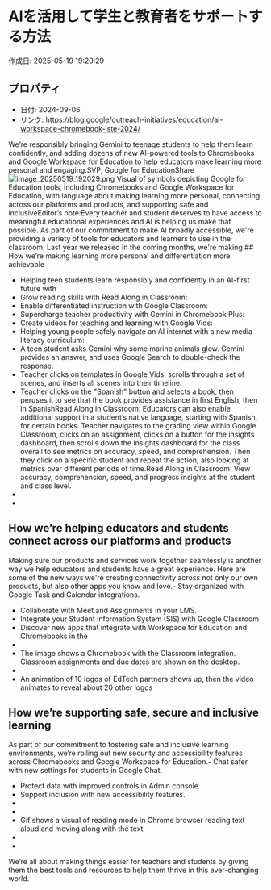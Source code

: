 # AIを活用して学生と教育者をサポートする方法

作成日: 2025-05-19 19:20:29

## プロパティ

- 日付: 2024-09-06
- リンク: https://blog.google/outreach-initiatives/education/ai-workspace-chromebook-iste-2024/

We’re responsibly bringing Gemini to teenage students to help them learn confidently, and adding dozens of new AI-powered tools to Chromebooks and Google Workspace for Education to help educators make learning more personal and engaging.SVP, Google for EducationShare ![image_20250519_192029.png](../assets/image_20250519_192029.png)
Visual of symbols depicting Google for Education tools, including Chromebooks and Google Workspace for Education, with language about making learning more personal, connecting across our platforms and products, and supporting safe and inclusiveEditor’s note:Every teacher and student deserves to have access to meaningful educational experiences and AI is helping us make that possible. As part of our commitment to make AI broadly accessible, we're providing a variety of tools for educators and learners to use in the classroom. Last year we released In the coming months, we're making ## How we’re making learning more personal and differentiation more achievable
- Helping teen students learn responsibly and confidently in an AI-first future with
- Grow reading skills with Read Along in Classroom:
- Enable differentiated instruction with Google Classroom:
- Supercharge teacher productivity with Gemini in Chromebook Plus:
- Create videos for teaching and learning with Google Vids:
- Helping young people safely navigate an AI internet with a new media literacy curriculum:
-  A teen student asks Gemini why some marine animals glow. Gemini provides an answer, and uses Google Search to double-check the response. 
-  Teacher clicks on templates in Google Vids, scrolls through a set of scenes, and inserts all scenes into their timeline. 
-  Teacher clicks on the "Spanish" button and selects a book, then peruses it to see that the book provides assistance in first English, then in SpanishRead Along in Classroom: Educators can also enable additional support in a student’s native language, starting with Spanish, for certain books. Teacher navigates to the grading view within Google Classroom, clicks on an assignment, clicks on a button for the insights dashboard, then scrolls down the insights dashboard for the class overall to see metrics on accuracy, speed, and comprehension. Then they click on a specific student and repeat the action, also looking at metrics over different periods of time.Read Along in Classroom: View accuracy, comprehension, speed, and progress insights at the student and class level. 
-  
-  
## How we’re helping educators and students connect across our platforms and products
Making sure our products and services work together seamlessly is another way we help educators and students have a great experience. Here are some of the new ways we're creating connectivity across not only our own products, but also other apps you know and love.- Stay organized with Google Task and Calendar integrations.
- Collaborate with Meet and Assignments in your LMS.
- Integrate your Student information System (SIS) with Google Classroom
- Discover new apps that integrate with Workspace for Education and Chromebooks in the
-  
-  The image shows a Chromebook with the Classroom integration. Classroom assignments and due dates are shown on the desktop.
-  
-  An animation of 10 logos of EdTech partners shows up, then the video animates to reveal about 20 other logos
## How we’re supporting safe, secure and inclusive learning
As part of our commitment to fostering safe and inclusive learning environments, we’re rolling out new security and accessibility features across Chromebooks and Google Workspace for Education.- Chat safer with new settings for students in Google Chat.
- Protect data with improved controls in Admin console.
- Support inclusion with new accessibility features.
-  
-  
-  Gif shows a visual of reading mode in Chrome browser reading text aloud and moving along with the text 
-  
-  
We’re all about making things easier for teachers and students by giving them the best tools and resources to help them thrive in this ever-changing world. 